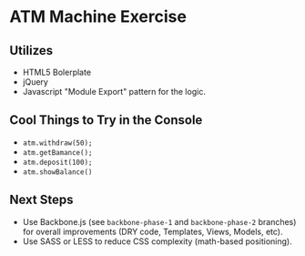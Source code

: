 ATM Machine Exercise
====================

Utilizes
--------
* HTML5 Bolerplate
* jQuery
* Javascript "Module Export" pattern for the logic.

Cool Things to Try in the Console
---------------------------------
* `atm.withdraw(50);`
* `atm.getBamance();`
* `atm.deposit(100);`
* `atm.showBalance()`

Next Steps
----------
* Use Backbone.js (see `backbone-phase-1` and `backbone-phase-2` branches) for overall improvements (DRY code, Templates, Views, Models, etc).
* Use SASS or LESS to reduce CSS complexity (math-based positioning).


